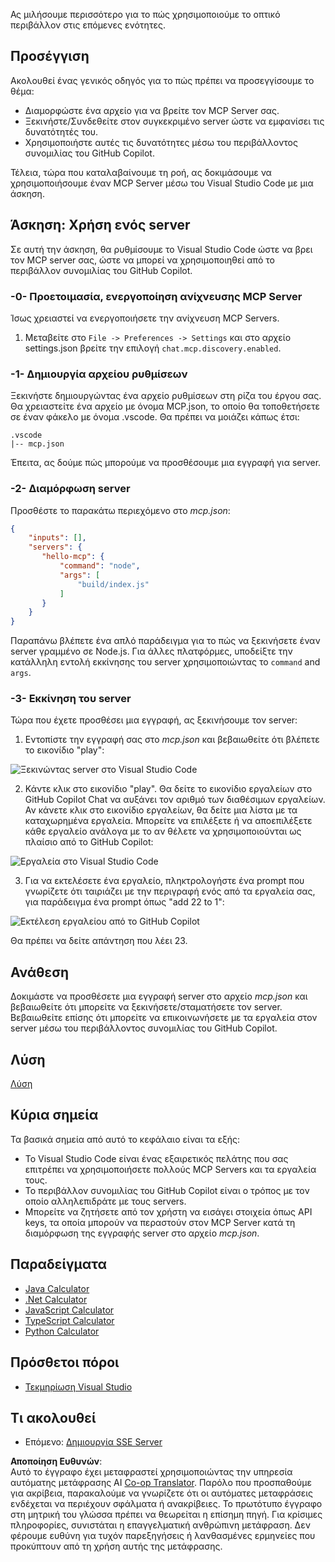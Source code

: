 <!--
CO_OP_TRANSLATOR_METADATA:
{
  "original_hash": "0eb9557780cd0a2551cdb8a16c886b51",
  "translation_date": "2025-06-17T15:47:58+00:00",
  "source_file": "03-GettingStarted/04-vscode/README.md",
  "language_code": "el"
}
-->
Ας μιλήσουμε περισσότερο για το πώς χρησιμοποιούμε το οπτικό περιβάλλον στις επόμενες ενότητες.

## Προσέγγιση

Ακολουθεί ένας γενικός οδηγός για το πώς πρέπει να προσεγγίσουμε το θέμα:

- Διαμορφώστε ένα αρχείο για να βρείτε τον MCP Server σας.
- Ξεκινήστε/Συνδεθείτε στον συγκεκριμένο server ώστε να εμφανίσει τις δυνατότητές του.
- Χρησιμοποιήστε αυτές τις δυνατότητες μέσω του περιβάλλοντος συνομιλίας του GitHub Copilot.

Τέλεια, τώρα που καταλαβαίνουμε τη ροή, ας δοκιμάσουμε να χρησιμοποιήσουμε έναν MCP Server μέσω του Visual Studio Code με μια άσκηση.

## Άσκηση: Χρήση ενός server

Σε αυτή την άσκηση, θα ρυθμίσουμε το Visual Studio Code ώστε να βρει τον MCP server σας, ώστε να μπορεί να χρησιμοποιηθεί από το περιβάλλον συνομιλίας του GitHub Copilot.

### -0- Προετοιμασία, ενεργοποίηση ανίχνευσης MCP Server

Ίσως χρειαστεί να ενεργοποιήσετε την ανίχνευση MCP Servers.

1. Μεταβείτε στο `File -> Preferences -> Settings` και στο αρχείο settings.json βρείτε την επιλογή `chat.mcp.discovery.enabled`.

### -1- Δημιουργία αρχείου ρυθμίσεων

Ξεκινήστε δημιουργώντας ένα αρχείο ρυθμίσεων στη ρίζα του έργου σας. Θα χρειαστείτε ένα αρχείο με όνομα MCP.json, το οποίο θα τοποθετήσετε σε έναν φάκελο με όνομα .vscode. Θα πρέπει να μοιάζει κάπως έτσι:

```text
.vscode
|-- mcp.json
```

Έπειτα, ας δούμε πώς μπορούμε να προσθέσουμε μια εγγραφή για server.

### -2- Διαμόρφωση server

Προσθέστε το παρακάτω περιεχόμενο στο *mcp.json*:

```json
{
    "inputs": [],
    "servers": {
       "hello-mcp": {
           "command": "node",
           "args": [
               "build/index.js"
           ]
       }
    }
}
```

Παραπάνω βλέπετε ένα απλό παράδειγμα για το πώς να ξεκινήσετε έναν server γραμμένο σε Node.js. Για άλλες πλατφόρμες, υποδείξτε την κατάλληλη εντολή εκκίνησης του server χρησιμοποιώντας το `command` and `args`.

### -3- Εκκίνηση του server

Τώρα που έχετε προσθέσει μια εγγραφή, ας ξεκινήσουμε τον server:

1. Εντοπίστε την εγγραφή σας στο *mcp.json* και βεβαιωθείτε ότι βλέπετε το εικονίδιο "play":

  ![Ξεκινώντας server στο Visual Studio Code](../../../../translated_images/vscode-start-server.8e3c986612e3555de47e5b1e37b2f3020457eeb6a206568570fd74a17e3796ad.el.png)  

2. Κάντε κλικ στο εικονίδιο "play". Θα δείτε το εικονίδιο εργαλείων στο GitHub Copilot Chat να αυξάνει τον αριθμό των διαθέσιμων εργαλείων. Αν κάνετε κλικ στο εικονίδιο εργαλείων, θα δείτε μια λίστα με τα καταχωρημένα εργαλεία. Μπορείτε να επιλέξετε ή να αποεπιλέξετε κάθε εργαλείο ανάλογα με το αν θέλετε να χρησιμοποιούνται ως πλαίσιο από το GitHub Copilot:

  ![Εργαλεία στο Visual Studio Code](../../../../translated_images/vscode-tool.0b3bbea2fb7d8c26ddf573cad15ef654e55302a323267d8ee6bd742fe7df7fed.el.png)

3. Για να εκτελέσετε ένα εργαλείο, πληκτρολογήστε ένα prompt που γνωρίζετε ότι ταιριάζει με την περιγραφή ενός από τα εργαλεία σας, για παράδειγμα ένα prompt όπως "add 22 to 1":

  ![Εκτέλεση εργαλείου από το GitHub Copilot](../../../../translated_images/vscode-agent.d5a0e0b897331060518fe3f13907677ef52b879db98c64d68a38338608f3751e.el.png)

  Θα πρέπει να δείτε απάντηση που λέει 23.

## Ανάθεση

Δοκιμάστε να προσθέσετε μια εγγραφή server στο αρχείο *mcp.json* και βεβαιωθείτε ότι μπορείτε να ξεκινήσετε/σταματήσετε τον server. Βεβαιωθείτε επίσης ότι μπορείτε να επικοινωνήσετε με τα εργαλεία στον server μέσω του περιβάλλοντος συνομιλίας του GitHub Copilot.

## Λύση

[Λύση](./solution/README.md)

## Κύρια σημεία

Τα βασικά σημεία από αυτό το κεφάλαιο είναι τα εξής:

- Το Visual Studio Code είναι ένας εξαιρετικός πελάτης που σας επιτρέπει να χρησιμοποιήσετε πολλούς MCP Servers και τα εργαλεία τους.
- Το περιβάλλον συνομιλίας του GitHub Copilot είναι ο τρόπος με τον οποίο αλληλεπιδράτε με τους servers.
- Μπορείτε να ζητήσετε από τον χρήστη να εισάγει στοιχεία όπως API keys, τα οποία μπορούν να περαστούν στον MCP Server κατά τη διαμόρφωση της εγγραφής server στο αρχείο *mcp.json*.

## Παραδείγματα

- [Java Calculator](../samples/java/calculator/README.md)
- [.Net Calculator](../../../../03-GettingStarted/samples/csharp)
- [JavaScript Calculator](../samples/javascript/README.md)
- [TypeScript Calculator](../samples/typescript/README.md)
- [Python Calculator](../../../../03-GettingStarted/samples/python)

## Πρόσθετοι πόροι

- [Τεκμηρίωση Visual Studio](https://code.visualstudio.com/docs/copilot/chat/mcp-servers)

## Τι ακολουθεί

- Επόμενο: [Δημιουργία SSE Server](/03-GettingStarted/05-sse-server/README.md)

**Αποποίηση Ευθυνών**:  
Αυτό το έγγραφο έχει μεταφραστεί χρησιμοποιώντας την υπηρεσία αυτόματης μετάφρασης AI [Co-op Translator](https://github.com/Azure/co-op-translator). Παρόλο που προσπαθούμε για ακρίβεια, παρακαλούμε να γνωρίζετε ότι οι αυτόματες μεταφράσεις ενδέχεται να περιέχουν σφάλματα ή ανακρίβειες. Το πρωτότυπο έγγραφο στη μητρική του γλώσσα πρέπει να θεωρείται η επίσημη πηγή. Για κρίσιμες πληροφορίες, συνιστάται η επαγγελματική ανθρώπινη μετάφραση. Δεν φέρουμε ευθύνη για τυχόν παρεξηγήσεις ή λανθασμένες ερμηνείες που προκύπτουν από τη χρήση αυτής της μετάφρασης.